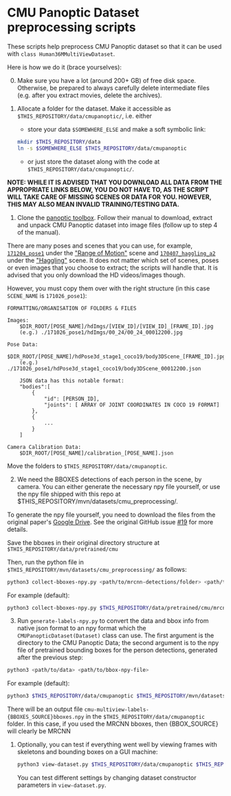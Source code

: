CMU Panoptic Dataset preprocessing scripts
=======

These scripts help preprocess CMU Panoptic dataset so that it can be used with `class Human36MMultiViewDataset`.

Here is how we do it (brace yourselves):

0. Make sure you have a lot (around 200+ GB) of free disk space. Otherwise, be prepared to always carefully delete intermediate files (e.g. after you extract movies, delete the archives).

1. Allocate a folder for the dataset. Make it accessible as `$THIS_REPOSITORY/data/cmupanoptic/`, i.e. either

    * store your data `$SOMEWHERE_ELSE` and make a soft symbolic link:
    ```bash
    mkdir $THIS_REPOSITORY/data
    ln -s $SOMEWHERE_ELSE $THIS_REPOSITORY/data/cmupanoptic
    ```
    * or just store the dataset along with the code at `$THIS_REPOSITORY/data/cmupanoptic/`.

__NOTE: WHILE IT IS ADVISED THAT YOU DOWNLOAD ALL DATA FROM THE APPROPRIATE LINKS BELOW, YOU DO NOT HAVE TO, AS THE SCRIPT WILL TAKE CARE OF MISSING SCENES OR DATA FOR YOU. HOWEVER, THIS MAY ALSO MEAN INVALID TRAINING/TESTING DATA.__

1. Clone the [panoptic toolbox](https://github.com/CMU-Perceptual-Computing-Lab/panoptic-toolbox). Follow their manual to download, extract and unpack CMU Panoptic dataset into image files (follow up to step 4 of the manual). 

There are many poses and scenes that you can use, for example, [`171204_pose1`](http://domedb.perception.cs.cmu.edu/171204_pose1.html) under the ["Range of Motion"](http://domedb.perception.cs.cmu.edu/range_of_motion.html) scene and [`170407_haggling_a2`](http://domedb.perception.cs.cmu.edu/170407_haggling_a2.html) under the ["Haggling"](http://domedb.perception.cs.cmu.edu/haggling.html) scene. It does not matter which set of scenes, poses or even images that you choose to extract; the scripts will handle that. It is advised that you only download the HD videos/images though.

However, you must copy them over with the right structure (in this case `SCENE_NAME` is `171026_pose1`):
```
FORMATTING/ORGANISATION OF FOLDERS & FILES

Images:
    $DIR_ROOT/[POSE_NAME]/hdImgs/[VIEW_ID]/[VIEW_ID]_[FRAME_ID].jpg
    (e.g.) ./171026_pose1/hdImgs/00_24/00_24_00012200.jpg

Pose Data:
    $DIR_ROOT/[POSE_NAME]/hdPose3d_stage1_coco19/body3DScene_[FRAME_ID].jpg
    (e.g.) ./171026_pose1/hdPose3d_stage1_coco19/body3DScene_00012200.json

    JSON data has this notable format:
    "bodies":[
        {
            "id": [PERSON_ID],
            "joints": [ ARRAY OF JOINT COORDINATES IN COCO 19 FORMAT]
        },
        {
            ...
        }
    ] 

Camera Calibration Data:
    $DIR_ROOT/[POSE_NAME]/calibration_[POSE_NAME].json
```

Move the folders to `$THIS_REPOSITORY/data/cmupanoptic`.

2. We need the BBOXES detections of each person in the scene, by camera. You can either generate the necessary npy file yourself, or use the npy file shipped with this repo at $THIS_REPOSITORY/mvn/datasets/cmu_preprocessing/.

To generate the npy file yourself, you need to download the files from the original paper's [Google Drive](https://drive.google.com/drive/folders/1Nf2XPjHR4rw7-nESrrcoI8rMmdJmuxqX). See the original GitHub issue [#19](https://github.com/karfly/learnable-triangulation-pytorch/issues/19#issuecomment-545993330) for more details.

Save the bboxes in their original directory structure at `$THIS_REPOSITORY/data/pretrained/cmu`

Then, run the python file in `$THIS_REPOSITORY/mvn/datasets/cmu_preprocessing/` as follows:

```bash
python3 collect-bboxes-npy.py <path/to/mrcnn-detections/folder> <path/to/output/file>
```

For example (default):

```bash
python3 collect-bboxes-npy.py $THIS_REPOSITORY/data/pretrained/cmu/mrcnn-detections $THIS_REPOSITORY/mvn/datasets/cmu_preprocessing
```

3. Run `generate-labels-npy.py` to convert the data and bbox info from native json format to an npy format which the `CMUPanopticDataset(Dataset)` class can use. The first argument is the directory to the CMU Panoptic Data; the second argument is to the npy file of pretrained bounding boxes for the person detections, generated after the previous step:

```bash
python3 <path/to/data> <path/to/bbox-npy-file>
```

For example (default):

```bash
python3 $THIS_REPOSITORY/data/cmupanoptic $THIS_REPOSITORY/mvn/datasets/cmu_preprocessing/cmu-bboxes.npy
```

There will be an output file `cmu-multiview-labels-{BBOXES_SOURCE}bboxes.npy` in the `$THIS_REPOSITORY/data/cmupanoptic` folder. In this case, if you used the MRCNN bboxes, then {BBOX_SOURCE} will clearly be MRCNN
 
1. Optionally, you can test if everything went well by viewing frames with skeletons and bounding boxes on a GUI machine:

    ```bash
    python3 view-dataset.py $THIS_REPOSITORY/data/cmupanoptic $THIS_REPOSITORY/data/cmupanoptic/extra/human36m-multiview-labels-{BBOXES_SOURCE}.npy [<start-sample-number> [<samples-per-step>]]`
    ```

    You can test different settings by changing dataset constructor parameters in `view-dataset.py`.
